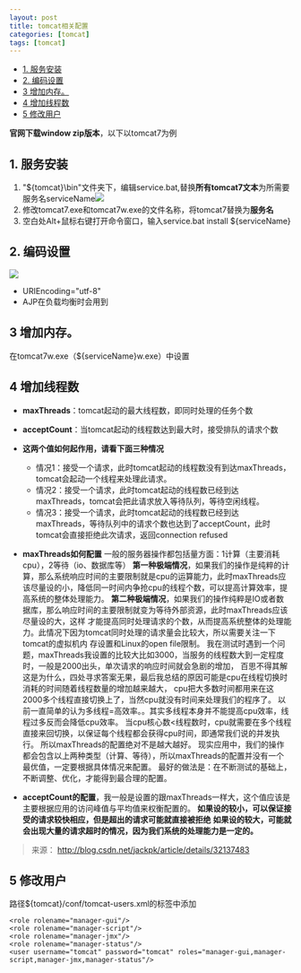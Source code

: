 ```yaml
---
layout: post
title: tomcat相关配置
categories: [tomcat]
tags: [tomcat]
---
```


<!-- TOC -->

- [1. 服务安装](#1-服务安装)
- [2. 编码设置](#2-编码设置)
- [3 增加内存。](#3-增加内存)
- [4 增加线程数](#4-增加线程数)
- [5 修改用户](#5-修改用户)

<!-- /TOC -->

**官网下载window zip版本**，以下以tomcat7为例

## 1. 服务安装
1. "${tomcat}\bin"文件夹下，编辑service.bat,替换**所有tomcat7文本**为所需要服务名serviceName![](http://i.imgur.com/Yr4RYOS.png)
2. 修改tomcat7.exe和tomcat7w.exe的文件名称，将tomcat7替换为**服务名**
3. 空白处Alt+鼠标右键打开命令窗口，输入service.bat install ${serviceName}

## 2. 编码设置
![](http://i.imgur.com/YTVm12G.png)
- URIEncoding="utf-8"
- AJP在负载均衡时会用到

## 3 增加内存。
在tomcat7w.exe（${serviceName}w.exe）中设置

## 4 增加线程数
- **maxThreads**：tomcat起动的最大线程数，即同时处理的任务个数
- **acceptCount**：当tomcat起动的线程数达到最大时，接受排队的请求个数 

- **这两个值如何起作用，请看下面三种情况**
  - 情况1：接受一个请求，此时tomcat起动的线程数没有到达maxThreads，tomcat会起动一个线程来处理此请求。
  - 情况2：接受一个请求，此时tomcat起动的线程数已经到达maxThreads，tomcat会把此请求放入等待队列，等待空闲线程。
  - 情况3：接受一个请求，此时tomcat起动的线程数已经到达maxThreads，等待队列中的请求个数也达到了acceptCount，此时tomcat会直接拒绝此次请求，返回connection refused


- **maxThreads如何配置**
  一般的服务器操作都包括量方面：1计算（主要消耗cpu），2等待（io、数据库等）
  **第一种极端情况**，如果我们的操作是纯粹的计算，那么系统响应时间的主要限制就是cpu的运算能力，此时maxThreads应该尽量设的小，降低同一时间内争抢cpu的线程个数，可以提高计算效率，提高系统的整体处理能力。
  **第二种极端情况**，如果我们的操作纯粹是IO或者数据库，那么响应时间的主要限制就变为等待外部资源，此时maxThreads应该尽量设的大，这样 才能提高同时处理请求的个数，从而提高系统整体的处理能力。此情况下因为tomcat同时处理的请求量会比较大，所以需要关注一下tomcat的虚拟机内 存设置和Linux的open file限制。
  我在测试时遇到一个问题，maxThreads我设置的比较大比如3000，当服务的线程数大到一定程度时，一般是2000出头，单次请求的响应时间就会急剧的增加，
  百思不得其解这是为什么，四处寻求答案无果，最后我总结的原因可能是cpu在线程切换时消耗的时间随着线程数量的增加越来越大，
  cpu把大多数时间都用来在这2000多个线程直接切换上了，当然cpu就没有时间来处理我们的程序了。
  以前一直简单的认为多线程=高效率。。其实多线程本身并不能提高cpu效率，线程过多反而会降低cpu效率。
  当cpu核心数<线程数时，cpu就需要在多个线程直接来回切换，以保证每个线程都会获得cpu时间，即通常我们说的并发执行。
  所以maxThreads的配置绝对不是越大越好。
  现实应用中，我们的操作都会包含以上两种类型（计算、等待），所以maxThreads的配置并没有一个最优值，一定要根据具体情况来配置。
  最好的做法是：在不断测试的基础上，不断调整、优化，才能得到最合理的配置。
- **acceptCount的配置**，我一般是设置的跟maxThreads一样大，这个值应该是主要根据应用的访问峰值与平均值来权衡配置的。
  **如果设的较小，可以保证接受的请求较快相应，但是超出的请求可能就直接被拒绝**
  **如果设的较大，可能就会出现大量的请求超时的情况，因为我们系统的处理能力是一定的。**
> 来源： http://blog.csdn.net/jackpk/article/details/32137483

## 5 修改用户

路径${tomcat}/conf/tomcat-users.xml的<tomcat-users>标签中添加
```
<role rolename="manager-gui"/>
<role rolename="manager-script"/>
<role rolename="manager-jmx"/>
<role rolename="manager-status"/>
<user username="tomcat" password="tomcat" roles="manager-gui,manager-script,manager-jmx,manager-status"/>
```